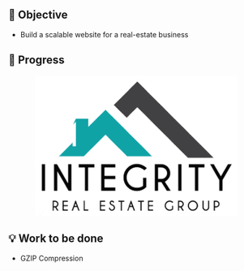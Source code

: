 

## :thought_balloon: Objective
* Build a scalable website for a real-estate business 






## :wrench: Progress
<p align="center" >
	<a href = 'https://www.integrityrealtors.org/'>
  	<img src="HTML/img/hologo.png" width="400" />
	</a>
</p>



## :bulb: Work to be done
* GZIP Compression



